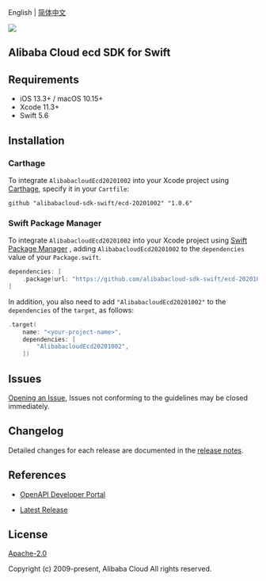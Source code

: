 English | [简体中文](README-CN.md)

![](https://aliyunsdk-pages.alicdn.com/icons/AlibabaCloud.svg)

## Alibaba Cloud ecd SDK for Swift

## Requirements

- iOS 13.3+ / macOS 10.15+
- Xcode 11.3+
- Swift 5.6

## Installation

### Carthage

To integrate `AlibabacloudEcd20201002` into your Xcode project using [Carthage](https://github.com/Carthage/Carthage), specify it in your `Cartfile`:

```ogdl
github "alibabacloud-sdk-swift/ecd-20201002" "1.0.6"
```

### Swift Package Manager

To integrate `AlibabacloudEcd20201002` into your Xcode project using [Swift Package Manager](https://swift.org/package-manager/) , adding `AlibabacloudEcd20201002` to the `dependencies` value of your `Package.swift`.

```swift
dependencies: [
    .package(url: "https://github.com/alibabacloud-sdk-swift/ecd-20201002.git", from: "1.0.6")
]
```

In addition, you also need to add `"AlibabacloudEcd20201002"` to the `dependencies` of the `target`, as follows:

```swift
.target(
    name: "<your-project-name>",
    dependencies: [
        "AlibabacloudEcd20201002",
    ])
```

## Issues

[Opening an Issue](https://github.com/alibabacloud-sdk-swift/ecd-20201002/issues/new), Issues not conforming to the guidelines may be closed immediately.

## Changelog

Detailed changes for each release are documented in the [release notes](./ChangeLog.txt).

## References

* [OpenAPI Developer Portal](https://next.api.alibabacloud.com/home)
- [Latest Release](https://github.com/alibabacloud-sdk-swift/ecd-20201002)

## License

[Apache-2.0](http://www.apache.org/licenses/LICENSE-2.0)

Copyright (c) 2009-present, Alibaba Cloud All rights reserved.
